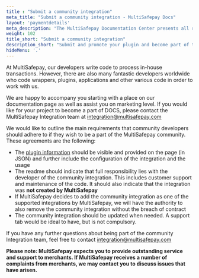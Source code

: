 ```yaml
---
title : "Submit a community integration"
meta_title: "Submit a community integration - MultiSafepay Docs"
layout: 'paymentdetails'
meta_description: "The MultiSafepay Documentation Center presents all relevant information about our Plugins and API. You can also find support pages for Payment Methods, Tools and General Questions as well as the contact details of our Support and Integration Teams."
weight: 102
title_short: "Submit a community integration"
description_short: "Submit and promote your plugin and become part of the MultiSafepay community."
hideMenu: '.'
---
```


At MultiSafepay, our developers write code to process in-house transactions. However, there are also many fantastic developers worldwide who code wrappers, plugins, applications and other various code in order to work with us.

We are happy to accompany you starting with a place on our documentation page as well as assist you on marketing level. If you would like for your project to become a part of DOCS, please contact the MultiSafepay Integration team at <integration@multisafepay.com>

We would like to outline the main requirements that community developers should adhere to if they wish to be a part of the MultiSafepay community.
 These agreements are the following:

* The [plugin information](https://docs.multisafepay.com/api/#plugin-information) should be visible and provided on the page (in JSON) and further include the configuration of the integration and the usage
* The readme should indicate that full responsibility lies with the developer of the community integration. This includes customer support and maintenance of the code. It should also indicate that the integration was __not created by MultiSafepay__
* If MultiSafepay decides to add the community integration as one of the supported integrations by MultiSafepay, we will have the authority to also remove the community integration without the breach of contract
* The community integration should be updated when needed. A support tab would be ideal to have, but is not compulsory.

If you have any further questions about being part of the community Integration team, feel free to contact <integration@multisafepay.com>

__Please note: MultiSafepay expects you to provide outstanding service and support to merchants. If MultiSafepay receives a number of complaints from merchants, we may contact you to discuss issues that have arisen.__